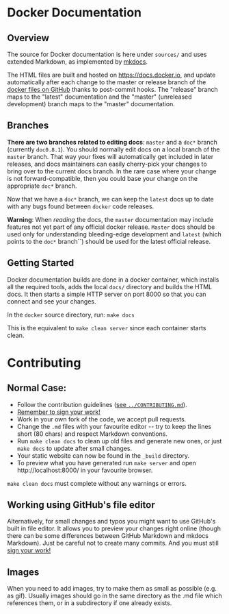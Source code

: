 Docker Documentation
====================

Overview
--------

The source for Docker documentation is here under ``sources/`` and uses
extended Markdown, as implemented by [mkdocs](http://mkdocs.org).

The HTML files are built and hosted on https://docs.docker.io, and update
automatically after each change to the master or release branch of the
[docker files on GitHub](https://github.com/dotcloud/docker) thanks to
post-commit hooks. The "release" branch maps to the "latest"
documentation and the "master" (unreleased development) branch maps to the "master"
documentation. 

## Branches

**There are two branches related to editing docs**: ``master`` and a
``doc*`` branch (currently ``doc0.8.1``). You should normally edit
docs on a local branch of the ``master`` branch. That way your fixes 
will automatically get included in later releases, and docs maintainers 
can easily cherry-pick your changes to bring over to the current docs 
branch. In the rare case where your change is not forward-compatible, 
then you could base your change on the appropriate ``doc*`` branch.

Now that we have a ``doc*`` branch, we can keep the ``latest`` docs
up to date with any bugs found between ``docker`` code releases.

**Warning**: When *reading* the docs, the ``master`` documentation may
include features not yet part of any official docker
release. ``Master`` docs should be used only for understanding
bleeding-edge development and ``latest`` (which points to the ``doc*``
branch``) should be used for the latest official release.

Getting Started
---------------

Docker documentation builds are done in a docker container, which installs all
the required tools, adds the local ``docs/`` directory and builds the HTML
docs. It then starts a simple HTTP server on port 8000 so that you can connect 
and see your changes.

In the ``docker`` source directory, run:
    ```make docs```

This is the equivalent to ``make clean server`` since each container
starts clean.

# Contributing

## Normal Case:

* Follow the contribution guidelines ([see
  ``../CONTRIBUTING.md``](../CONTRIBUTING.md)).
* [Remember to sign your work!](../CONTRIBUTING.md#sign-your-work)
* Work in your own fork of the code, we accept pull requests.
* Change the ``.md`` files with your favourite editor -- try to keep the
  lines short (80 chars) and respect Markdown conventions. 
* Run ``make clean docs`` to clean up old files and generate new ones,
  or just ``make docs`` to update after small changes.
* Your static website can now be found in the ``_build`` directory.
* To preview what you have generated run ``make server`` and open
  http://localhost:8000/ in your favourite browser.

``make clean docs`` must complete without any warnings or errors.

Working using GitHub's file editor
----------------------------------

Alternatively, for small changes and typos you might want to use
GitHub's built in file editor. It allows you to preview your changes
right online (though there can be some differences between GitHub
Markdown and mkdocs Markdown). Just be careful not to create many commits.
And you must still [sign your work!](../CONTRIBUTING.md#sign-your-work)

Images
------

When you need to add images, try to make them as small as possible
(e.g. as gif). Usually images should go in the same directory as the
.md file which references them, or in a subdirectory if one already
exists.